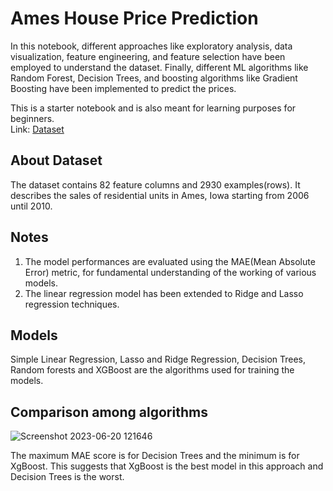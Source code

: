 # Ames House Price Prediction

In this notebook, different approaches like exploratory analysis, data visualization, feature engineering, and feature selection have been employed to understand the dataset. Finally, different ML algorithms like Random Forest, Decision Trees, and boosting algorithms like Gradient Boosting have been implemented to predict the prices.  

This is a starter notebook and is also meant for learning purposes for beginners.  
Link: [Dataset](https://www.kaggle.com/datasets/prevek18/ames-housing-dataset)   

## About Dataset
The dataset contains 82 feature columns and 2930 examples(rows). It describes the sales of residential units in Ames, Iowa starting from 2006 until 2010.  

## Notes
1. The model performances are evaluated using the MAE(Mean Absolute Error) metric, for fundamental understanding of the working of various models.
2. The linear regression model has been extended to Ridge and Lasso regression techniques.

## Models
Simple Linear Regression, Lasso and Ridge Regression, Decision Trees, Random forests and XGBoost are the algorithms used for training the models.

## Comparison among algorithms
![Screenshot 2023-06-20 121646](https://github.com/kamlesh-ops/Price_Prediction_notebook/assets/101917668/f827acce-c661-4d1e-8f83-3eeaccb7a2d8)  

The maximum MAE score is for Decision Trees and the minimum is for XgBoost. This suggests that XgBoost is the best model in this approach and Decision Trees is the worst.



